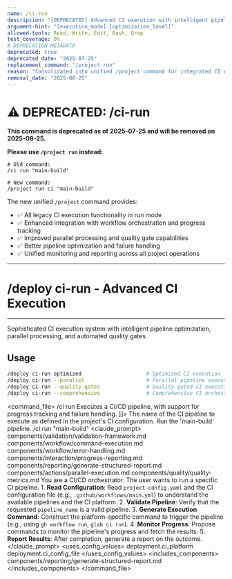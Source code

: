 ```yaml
---
name: /ci-run
description: "[DEPRECATED] Advanced CI execution with intelligent pipeline optimization, parallel processing, and automated quality gates - use /project run instead"
argument-hint: "[execution_mode] [optimization_level]"
allowed-tools: Read, Write, Edit, Bash, Grep
test_coverage: 0%
# DEPRECATION METADATA
deprecated: true
deprecated_date: "2025-07-25"
replacement_command: "/project run"
reason: "Consolidated into unified /project command for integrated CI execution and project management"
removal_date: "2025-08-25"
---
```

# ⚠️ DEPRECATED: /ci-run

**This command is deprecated as of 2025-07-25 and will be removed on 2025-08-25.**

**Please use `/project run` instead:**
```
# Old command:
/ci run "main-build"

# New command:
/project run ci "main-build"
```

The new unified `/project` command provides:
- ✅ All legacy CI execution functionality in run mode
- ✅ Enhanced integration with workflow orchestration and progress tracking
- ✅ Improved parallel processing and quality gate capabilities
- ✅ Better pipeline optimization and failure handling
- ✅ Unified monitoring and reporting across all project operations

---

# /deploy ci-run - Advanced CI Execution

---

Sophisticated CI execution system with intelligent pipeline optimization, parallel processing, and automated quality gates.
## Usage
```bash
/deploy ci-run optimized                     # Optimized CI execution
/deploy ci-run --parallel                    # Parallel pipeline execution
/deploy ci-run --quality-gates               # Quality-gated CI execution
/deploy ci-run --comprehensive               # Comprehensive CI orchestration
```
<command_file>
  <metadata>
    <name>/ci run</name>
    <purpose>Executes a CI/CD pipeline, with support for progress tracking and failure handling.</purpose>
    <usage>
      <![CDATA[
      /ci run <pipeline_name>
      ]]>
    </usage>
  </metadata>
  <arguments>
    <argument name="pipeline_name" type="string" required="true">
      <description>The name of the CI pipeline to execute as defined in the project's CI configuration.</description>
    </argument>
  </arguments>
  <examples>
    <example>
      <description>Run the 'main-build' pipeline.</description>
      <usage>/ci run "main-build"</usage>
    </example>
  </examples>
  <claude_prompt>
    <prompt>
      <!-- Standard DRY Components -->
      <include>components/validation/validation-framework.md</include>
      <include>components/workflow/command-execution.md</include>
      <include>components/workflow/error-handling.md</include>
      <include>components/interaction/progress-reporting.md</include>
      <!-- Command-specific components -->
      <include>components/reporting/generate-structured-report.md</include>
      <include>components/actions/parallel-execution.md</include>
      <include>components/quality/quality-metrics.md</include>
      You are a CI/CD orchestrator. The user wants to run a specific CI pipeline.
      1.  **Read Configuration**: Read `project-config.yaml` and the CI configuration file (e.g., `.github/workflows/main.yml`) to understand the available pipelines and the CI platform.
      2.  **Validate Pipeline**: Verify that the requested `pipeline_name` is a valid pipeline.
      3.  **Generate Execution Command**: Construct the platform-specific command to trigger the pipeline (e.g., using `gh workflow run`, `glab ci run`).
      4.  **Monitor Progress**: Propose commands to monitor the pipeline's progress and fetch the results.
      5.  **Report Results**: After completion, generate a report on the outcome.
    </prompt>
  </claude_prompt>
  <dependencies>
    <uses_config_values>
      <value>deployment.ci_platform</value>
      <value>deployment.ci_config_file</value>
    </uses_config_values>
    <includes_components>
      <component>components/reporting/generate-structured-report.md</component>
    </includes_components>
  </dependencies>
</command_file>